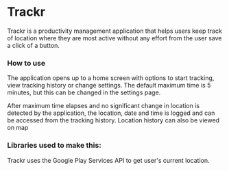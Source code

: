 # Trackr

Trackr is a productivity management application that helps users keep track of location where they are most active without any effort from the user save a click of a button.


### How to use

The application opens up to a home screen with options to start tracking, view tracking history or change settings. The default maximum time is 5 minutes, but this can be changed in the settings page.

After maximum time elapses and no significant change in location is detected by the application, the location, date and time is logged and can be accessed from the tracking history. Location history can also be viewed on map


### Libraries used to make this:

Trackr uses the Google Play Services API to get user's current location.


